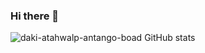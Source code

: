 ### Hi there 👋

![daki-atahwalp-antango-boad GitHub stats](https://github-readme-stats.vercel.app/api?username=daki-atahwalp-antango-boad&show_icons=true&theme=transparent)

<!--
**daki-atahwalp-antango-boad/daki-atahwalp-antango-boad** is a ✨ _special_ ✨ repository because its `README.md` (this file) appears on your GitHub profile.

Here are some ideas to get you started:

- 🔭 I’m currently working on ...
- 🌱 I’m currently learning ...
- 👯 I’m looking to collaborate on ...
- 🤔 I’m looking for help with ...
- 💬 Ask me about ...
- 📫 How to reach me: ...
- 😄 Pronouns: ...
- ⚡ Fun fact: ...
-->
